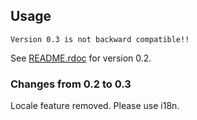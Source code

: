 ## Usage

`Version 0.3 is not backward compatible!!`

See [README.rdoc](https://github.com/raykin/rails_dictionary/blob/sti/README.v2.0.rdoc) for version 0.2.

### Changes from 0.2 to 0.3

Locale feature removed. Please use i18n.
